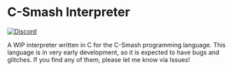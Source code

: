 # C-Smash Interpreter
[![Discord](https://badgen.net/badge/icon/Discord?icon=discord&label)](https://discord.gg/YmVNdZuq)

A WIP interpreter written in C for the C-Smash programming language.
This language is in very early development, so it is expected to have bugs and glitches. If you find any of them, please let me know via Issues!
